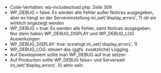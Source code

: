 - Code-Verhalten: wp-includes/load.php: Zeile 309
- WP_DEBUG = false: Es werden alle Fehler außer Notices ausgegeben, aber es hängt an der Servereinstellung ini_set('display_errors', ?) ob sie wirklich angezeigt werden
- WP_DEBUG = true: Es werden alle Fehler, samt Notices ausgegeben. Nur dann haben WP_DEBUG_DISPLAY und WP_DEBUG_LOG Auswirkungen
- WP_DEBUG_DISPLAY: true: erzwingt ini_set('display_errors', 1)
- WP_DEBUG_LOG: steuert das (ggfs. zusätzliche) Logging.
- Auf Development sollte man WP_DEBUG auf true setzen
- Auf Production sollte WP_DEBUG false> und Serverweit ini_set('display_errors', 0) aktiv sein.